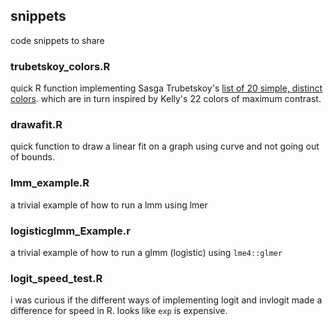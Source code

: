 ## snippets

code snippets to share

### trubetskoy\_colors.R
quick R function implementing Sasga Trubetskoy's [list of 20 simple, distinct colors](https://sashat.me/2017/01/11/list-of-20-simple-distinct-colors/). which are in turn inspired by Kelly's 22 colors of maximum contrast.

### drawafit.R
quick function to draw a linear fit on a graph using curve and not going out of bounds.

### lmm\_example.R
a trivial example of how to run a lmm using lmer

### logisticglmm\_Example.r
a trivial example of how to run a glmm (logistic) using `lme4::glmer`

### logit\_speed\_test.R
i was curious if the different ways of implementing logit and invlogit made a difference for speed in R. looks like `exp` is expensive.

